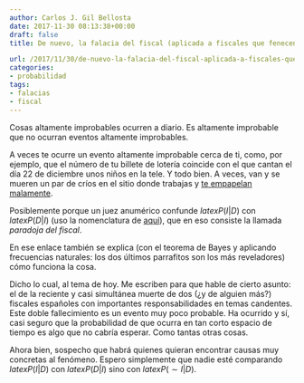 ```yaml
---
author: Carlos J. Gil Bellosta
date: 2017-11-30 08:13:38+00:00
draft: false
title: De nuevo, la falacia del fiscal (aplicada a fiscales que fenecen)

url: /2017/11/30/de-nuevo-la-falacia-del-fiscal-aplicada-a-fiscales-que-fenecen/
categories:
- probabilidad
tags:
- falacias
- fiscal
---
```


Cosas altamente improbables ocurren a diario. Es altamente improbable que no ocurran eventos altamente improbables.

A veces te ocurre un evento altamente improbable cerca de ti, como, por ejemplo, que el número de tu billete de lotería coincide con el que cantan el día 22 de diciembre unos niños en la tele. Y todo bien. A veces, van y se mueren un par de críos en el sitio donde trabajas y [te empapelan malamente](https://en.wikipedia.org/wiki/Lucia_de_Berk).

Posiblemente porque un juez anumérico confunde $latex P(I | D)$ con $latex P(D | I)$ (uso la nomenclatura de [aquí](https://www.datanalytics.com/2015/10/21/la-falacia-del-fiscal-pero-con-frecuencias-naturales/)), que en eso consiste la llamada _paradoja del fiscal_.

En ese enlace también se explica (con el teorema de Bayes y aplicando frecuencias naturales: los dos últimos parrafitos son los más reveladores) cómo funciona la cosa.

Dicho lo cual, al tema de hoy. Me escriben para que hable de cierto asunto: el de la reciente y casi simultánea muerte de dos (¿y de alguien más?) fiscales españoles con importantes responsabilidades en temas candentes. Este doble fallecimiento es un evento muy poco probable. Ha ocurrido y sí, casi seguro que la probabilidad de que ocurra en tan corto espacio de tiempo es algo que no cabría esperar. Como tantas otras cosas.

Ahora bien, sospecho que habrá quienes quieran encontrar causas muy concretas al fenómeno. Espero simplemente que nadie esté comparando $latex P(I | D)$ con $latex P(D | I)$ sino con $latex P(\sim I | D)$.
